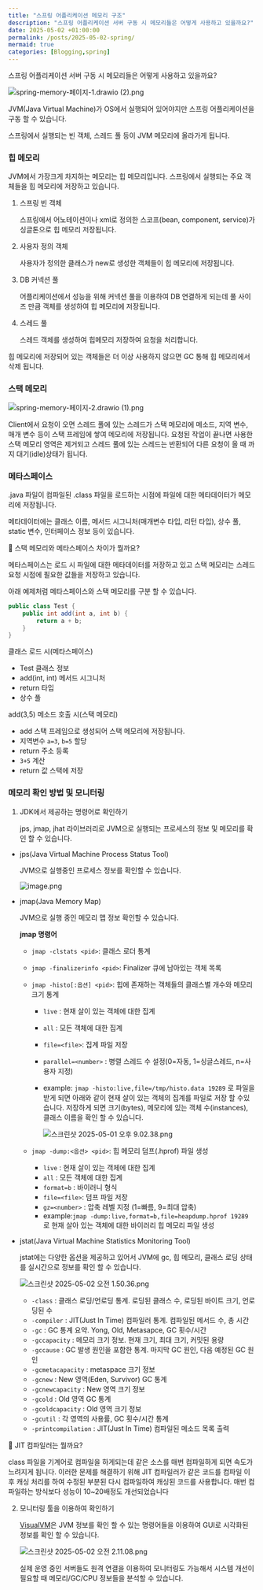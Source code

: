 ```yaml
---
title: "스프링 어플리케이션 메모리 구조"
description: "스프링 어플리케이션 서버 구동 시 메모리들은 어떻게 사용하고 있을까요?"
date: 2025-05-02 +01:00:00
permalink: /posts/2025-05-02-spring/
mermaid: true
categories: [Blogging,spring]
---
```

스프링 어플리케이션 서버 구동 시 메모리들은 어떻게 사용하고 있을까요?

![spring-memory-페이지-1.drawio (2).png](/assets/img/spring/2025-05-02-spring-01.png)

JVM(Java Virtual Machine)가 OS에서 실행되어 있어야지만 스프링 어플리케이션을 구동 할 수 있습니다.

스프링에서 실행되는 빈 객체, 스레드 풀 등이 JVM 메모리에 올라가게 됩니다.

### 힙 메모리

JVM에서 가장크게 차지하는 메모리는 힙 메모리입니다. 스프링에서 실행되는 주요 객체들을 힙 메모리에 저장하고 있습니다.

1. 스프링 빈 객체

   스프링에서 어노테이션이나 xml로 정의한 스코프(bean, component, service)가 싱글톤으로 힙 메모리 저장됩니다.

2. 사용자 정의 객체

   사용자가 정의한 클래스가 new로 생성한 객체들이 힙 메모리에 저장됩니다.

3. DB 커넥션 풀

   어플리케이션에서 성능을 위해 커넥션 풀을 이용하여 DB 연결하게 되는데 풀 사이즈 만큼 객체를 생성하여 힙 메모리에 저장됩니다.

4. 스레드 풀

   스레드 객체를 생성하여 힙메모리 저장하여 요청을 처리합니다.


힙 메모리에 저장되어 있는 객체들은 더 이상 사용하지 않으면 GC 통해 힙 메모리에서 삭제 됩니다.

### 스택 메모리

![spring-memory-페이지-2.drawio (1).png](/assets/img/spring/2025-05-02-spring-02.png)

Client에서 요청이 오면 스레드 풀에 있는 스레드가 스택 메모리에 메소드, 지역 변수, 매개 변수 등이 스택 프레임에 쌓여 메모리에 저장됩니다. 요청된 작업이 끝나면 사용한 스택 메모리 영역은 제거되고 스레드 풀에 있는 스레드는 반환되어 다른 요청이 올 때 까지 대기(idle)상태가 됩니다.

### 메타스페이스

.java 파일이 컴파일된 .class 파일을 로드하는 시점에 파일에 대한 메타데이터가 메모리에 저장됩니다.

메타데이터에는 클래스 이름, 메서드 시그니처(매개변수 타입, 리턴 타입), 상수 풀, static 변수, 인터페이스 정보 등이 있습니다.

🤔 스택 메모리와 메타스페이스 차이가 뭘까요?

메타스페이스는 로드 시 파일에 대한 메타데이터를 저장하고 있고 스택 메모리는 스레드 요청 시점에 필요한 값들을 저장하고 있습니다.

아래 예제처럼 메타스페이스와 스택 메모리를 구분 할 수 있습니다.

```java
public class Test {
    public int add(int a, int b) {
        return a + b;
    }
}
```

클래스 로드 시(메타스페이스)

- Test 클래스 정보
- add(int, int) 메서드 시그니처
- return 타입
- 상수 풀

add(3,5) 메소드 호출 시(스택 메모리)

- add 스택 프레임으로 생성되어 스택 메모리에 저장됩니다.
- 지역변수 `a=3`, `b=5` 할당
- return 주소 등록
- `3+5` 계산
- return 값 스택에 저장

### 메모리 확인 방법 및 모니터링

1. JDK에서 제공하는 명령어로 확인하기

   jps, jmap, jhat 라이브러리로 JVM으로 실행되는 프로세스의 정보 및 메모리를 확인 할 수 있습니다.

  - jps(Java Virtual Machine Process Status Tool)

    JVM으로 실행중인 프로세스 정보를 확인할 수 있습니다.

    ![image.png](/assets/img/spring/2025-05-02-spring-03.png)

  - jmap(Java Memory Map)

    JVM으로 실행 중인 메모리 맵 정보 확인할 수 있습니다.

    **jmap 명령어**

    - `jmap -clstats <pid>`: 클래스 로더 통계
    - `jmap -finalizerinfo <pid>`:  Finalizer 큐에 남아있는 객체 목록
    - `jmap -histo[:옵션] <pid>`: 힙에 존재하는 객체들의 클래스별 개수와 메모리 크기 통계
      - `live` : 현재 살이 있는 객체에 대한 집계
      - `all` : 모든 객체에 대한 집계
      - `file=<file>`: 집계 파일 저장
      - `parallel=<number>` :  병렬 스레드 수 설정(0=자동, 1=싱글스레드, n=사용자 지정)
      - example: `jmap -histo:live,file=/tmp/histo.data 19289` 로 파일을 받게 되면 아래와 같이 현재 살이 있는 객체의 집계를 파일로 저장 할 수있습니다. 저장하게 되면 크기(bytes), 메모리에 있는 객체 수(instances), 클래스 이름을 확인 할 수 있습니다.

        ![스크린샷 2025-05-01 오후 9.02.38.png](/assets/img/spring/2025-05-02-spring-04.png)

    - `jmap -dump:<옵션> <pid>`:  힙 메모리 덤프(.hprof) 파일 생성
      - `live` : 현재 살이 있는 객체에 대한 집계
      - `all` : 모든 객체에 대한 집계
      - `format=b` : 바이러니 형식
      - `file=<file>`: 덤프 파일 저장
      - `gz=<number>` : 압축 레벨 지정 (1=빠름, 9=최대 압축)
      - example:`jmap -dump:live,format=b,file=heapdump.hprof 19289` 로 현재 살아 있는 객체에 대한 바이러리 힙 메모리 파일 생성
  - jstat(Java Virtual Machine Statistics Monitoring Tool)

    jstat에는 다양한 옵션을 제공하고 있어서 JVM에 gc, 힙 메모리, 클래스 로딩 상태를 실시간으로 정보를 확인 할 수 있습니다.

    ![스크린샷 2025-05-02 오전 1.50.36.png](/assets/img/spring/2025-05-02-spring-05.png)

    - `-class` : 클래스 로딩/언로딩 통계. 로딩된 클래스 수, 로딩된 바이트 크기, 언로딩된 수
    - `-compiler` : JIT(Just In Time) 컴파일러 통계. 컴파일된 메서드 수, 총 시간
    - `-gc` : GC 통계 요약. Yong, Old, Metasapce, GC 횟수/시간
    - `-gccapacity` : 메모리 크기 정보. 현재 크기, 최대 크기, 커밋된 용량
    - `-gccause` : GC 발생 원인을 포함한 통계. 마지막 GC 원인, 다음 예정된 GC 원인
    - `-gcmetacapacity` : metaspace 크기 정보
    - `-gcnew` : New 영역(Eden, Survivor) GC 통계
    - `-gcnewcapacity` : New 영역 크기 정보
    - `-gcold` : Old 영역 GC 통계
    - `-gcoldcapacity` : Old 영역 크기 정보
    - `-gcutil` : 각 영역의 사용률, GC 횟수/시간 통계
    - `-printcompilation` : JIT(Just In Time) 컴파일된 메소드 목록 출력

   🤔 JIT 컴파일러는 뭘까요?

   class 파일을 기계어로 컴파일을 하게되는데 같은 소스를 매번 컴파일하게 되면 속도가 느려지게 됩니다. 이러한 문제를 해결하기 위해 JIT 컴파일러가 같은 코드를 컴파일 이후 캐싱 처리를 하여 수정된 부분된 다시 컴파일하여 캐싱된 코드를 사용합니다. 매번 컴파일하는 방식보다 성능이 10~20배정도 개선되었습니다

2. 모니터링 툴을 이용하여 확인하기

   [VisualVM](https://visualvm.github.io/)은 JVM 정보를 확인 할 수 있는 명령어들을 이용하여 GUI로 시각화된 정보를 확인 할 수 있습니다.

   ![스크린샷 2025-05-02 오전 2.11.08.png](/assets/img/spring/2025-05-02-spring-06.png)

   실제 운영 중인 서버들도 원격 연결을 이용하여 모니터링도 가능해서 시스템 개선이 필요할 때 메모리/GC/CPU 정보들을 분석할 수 있습니다.
